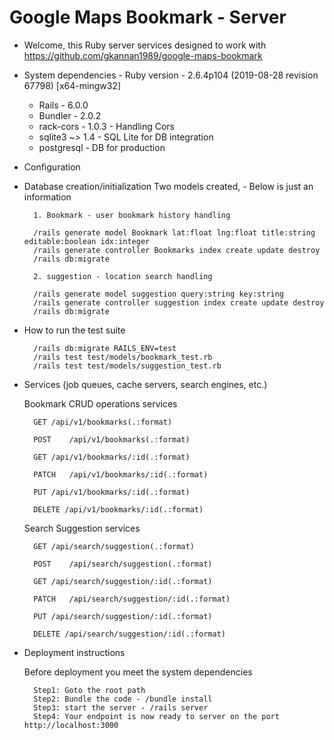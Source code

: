 # Google Maps Bookmark - Server 

- Welcome, this Ruby server services designed to work with https://github.com/gkannan1989/google-maps-bookmark
 
* System dependencies
        - Ruby version - 2.6.4p104 (2019-08-28 revision 67798) [x64-mingw32]
	- Rails - 6.0.0
	- Bundler - 2.0.2
	- rack-cors - 1.0.3 - Handling Cors 
	- sqlite3 ~> 1.4 - SQL Lite for DB integration
	- postgresql - DB for production
	
* Configuration

* Database creation/initialization
		Two models created, - Below is just an information
		
		1. Bookmark - user bookmark history handling
		
		/rails generate model Bookmark lat:float lng:float title:string editable:boolean idx:integer
		/rails generate controller Bookmarks index create update destroy
		/rails db:migrate
		
		2. suggestion - location search handling
		
        /rails generate model suggestion query:string key:string 
		/rails generate controller suggestion index create update destroy
		/rails db:migrate

* How to run the test suite

		/rails db:migrate RAILS_ENV=test
		/rails test test/models/bookmark_test.rb
		/rails test test/models/suggestion_test.rb
		
* Services (job queues, cache servers, search engines, etc.)

	 Bookmark CRUD operations services
		
		GET	/api/v1/bookmarks(.:format)  
 
		POST	/api/v1/bookmarks(.:format)  	

		GET	/api/v1/bookmarks/:id(.:format) 

		PATCH	/api/v1/bookmarks/:id(.:format)	

		PUT	/api/v1/bookmarks/:id(.:format)	

		DELETE /api/v1/bookmarks/:id(.:format)	

	 Search Suggestion services
		
		GET	/api/search/suggestion(.:format)	

		POST	/api/search/suggestion(.:format)	

		GET	/api/search/suggestion/:id(.:format)	

		PATCH	/api/search/suggestion/:id(.:format)	

		PUT	/api/search/suggestion/:id(.:format)	

		DELETE /api/search/suggestion/:id(.:format)	

* Deployment instructions

  Before deployment you meet the system dependencies

		Step1: Goto the root path
		Step2: Bundle the code - /bundle install
		Step3: start the server - /rails server
		Step4: Your endpoint is now ready to server on the port http://localhost:3000
